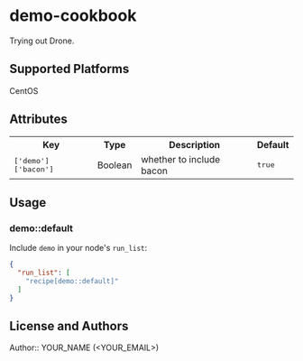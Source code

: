# demo-cookbook

Trying out Drone.

## Supported Platforms

CentOS

## Attributes

<table>
  <tr>
    <th>Key</th>
    <th>Type</th>
    <th>Description</th>
    <th>Default</th>
  </tr>
  <tr>
    <td><tt>['demo']['bacon']</tt></td>
    <td>Boolean</td>
    <td>whether to include bacon</td>
    <td><tt>true</tt></td>
  </tr>
</table>

## Usage

### demo::default

Include `demo` in your node's `run_list`:

```json
{
  "run_list": [
    "recipe[demo::default]"
  ]
}
```

## License and Authors

Author:: YOUR_NAME (<YOUR_EMAIL>)

